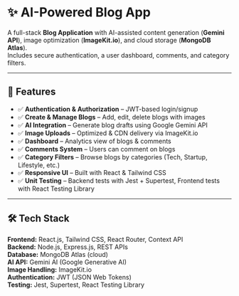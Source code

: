 # ✨ AI-Powered Blog App

A full-stack **Blog Application** with AI-assisted content generation (**Gemini API**), image optimization (**ImageKit.io**), and cloud storage (**MongoDB Atlas**).  
Includes secure authentication, a user dashboard, comments, and category filters.

---

## 🚀 Features

- ✅ **Authentication & Authorization** – JWT-based login/signup  
- ✅ **Create & Manage Blogs** – Add, edit, delete blogs with images  
- ✅ **AI Integration** – Generate blog drafts using Google Gemini API  
- ✅ **Image Uploads** – Optimized & CDN delivery via ImageKit.io  
- ✅ **Dashboard** – Analytics view of blogs & comments  
- ✅ **Comments System** – Users can comment on blogs  
- ✅ **Category Filters** – Browse blogs by categories (Tech, Startup, Lifestyle, etc.)  
- ✅ **Responsive UI** – Built with React & Tailwind CSS  
- ✅ **Unit Testing** – Backend tests with Jest + Supertest, Frontend tests with React Testing Library  

---

## 🛠️ Tech Stack

**Frontend:** React.js, Tailwind CSS, React Router, Context API  
**Backend:** Node.js, Express.js, REST APIs  
**Database:** MongoDB Atlas (cloud)  
**AI API:** Gemini AI (Google Generative AI)  
**Image Handling:** ImageKit.io  
**Authentication:** JWT (JSON Web Tokens)  
**Testing:** Jest, Supertest, React Testing Library 
